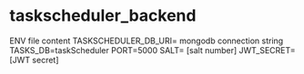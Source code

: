 # taskscheduler_backend
ENV file content
TASKSCHEDULER_DB_URI= mongodb connection string
TASKS_DB=taskScheduler
PORT=5000
SALT= [salt number]
JWT_SECRET= [JWT secret]
